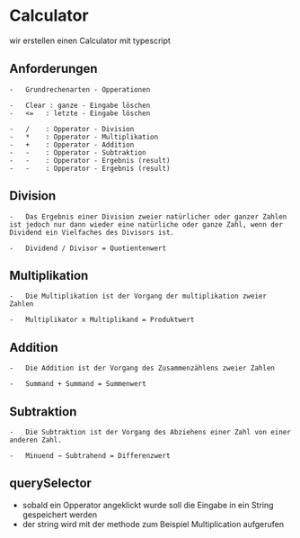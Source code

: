 # Calculator

wir erstellen einen Calculator mit typescript


## Anforderungen

    -   Grundrechenarten - Opperationen

    -   Clear : ganze - Eingabe löschen
    -   <=   : letzte - Eingabe löschen
  
    -   /    : Opperator - Division
    -   *    : Opperator - Multiplikation
    -   +    : Opperator - Addition
    -   -    : Opperator - Subtraktion
    -   -    : Opperator - Ergebnis (result)
    -   -    : Opperator - Ergebnis (result)

## Division

    -   Das Ergebnis einer Division zweier natürlicher oder ganzer Zahlen ist jedoch nur dann wieder eine natürliche oder ganze Zahl, wenn der Dividend ein Vielfaches des Divisors ist.

    -   Dividend / Divisor = Quotientenwert

## Multiplikation

    -   Die Multiplikation ist der Vorgang der multiplikation zweier Zahlen
  
    -   Multiplikator x Multiplikand = Produktwert

## Addition

    -   Die Addition ist der Vorgang des Zusammenzählens zweier Zahlen

    -   Summand + Summand = Summenwert

## Subtraktion

    -   Die Subtraktion ist der Vorgang des Abziehens einer Zahl von einer anderen Zahl.

    -   Minuend − Subtrahend = Differenzwert

## querySelector

-   sobald ein Opperator angeklickt wurde soll die Eingabe in ein
    String gespeichert werden
-   der string wird mit der methode zum Beispiel Multiplication aufgerufen